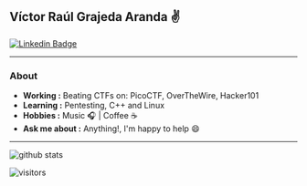 ## Víctor Raúl Grajeda Aranda :v:
[![Linkedin Badge](https://img.shields.io/badge/LinkedIn-0077B5?style=for-the-badge&logo=linkedin&logoColor=white)](https://www.linkedin.com/in/vgrajanda/)

---------------------------------------------------------------------------------------------------------------------------------------------------------------------------------
### About
-  **Working :** Beating CTFs on: PicoCTF, OverTheWire, Hacker101
-  **Learning :** Pentesting, C++ and Linux
-  **Hobbies :** Music :headphones: | Coffee :coffee:
-  **Ask me about :** Anything!, I'm happy to help :smile:

---------------------------------------------------------------------------------------------------------------------------------------------------------------------------------

![github stats](https://github-readme-stats.vercel.app/api?username=vgrajanda&show_icons=true)

![visitors](https://visitor-badge.glitch.me/badge?page_id=vgrajanda) 

